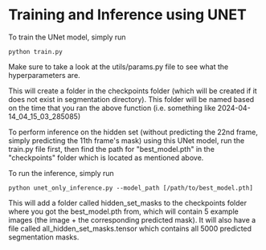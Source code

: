 # Training and Inference using UNET

To train the UNet model, simply run 

```
python train.py
```

Make sure to take a look at the utils/params.py file to see what the hyperparameters are. 

This will create a folder in the checkpoints folder (which will be created if it does not exist in segmentation directory). This folder will be named based on the time that you ran the above function (i.e. something like 2024-04-14_04_15_03_285085)

To perform inference on the hidden set (without predicting the 22nd frame, simply predicting the 11th frame's mask) using this UNet model, run the train.py file first, then find the path for "best_model.pth" in the "checkpoints" folder which is located as mentioned above.

To run the inference, simply run

```
python unet_only_inference.py --model_path [/path/to/best_model.pth]
```

This will add a folder called hidden_set_masks to the checkpoints folder where you got the best_model.pth from, which will contain 5 example images (the image + the corresponding predicted mask). It will also have a file called all_hidden_set_masks.tensor which contains all 5000 predicted segmentation masks.

